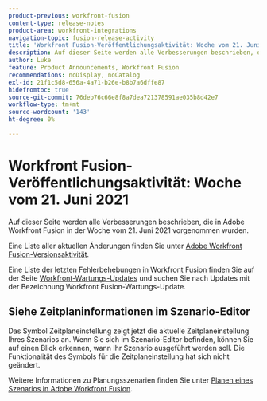 ```yaml
---
product-previous: workfront-fusion
content-type: release-notes
product-area: workfront-integrations
navigation-topic: fusion-release-activity
title: 'Workfront Fusion-Veröffentlichungsaktivität: Woche vom 21. Juni 2021'
description: Auf dieser Seite werden alle Verbesserungen beschrieben, die in Adobe Workfront Fusion in der Woche vom 21. Juni 2021 vorgenommen wurden.
author: Luke
feature: Product Announcements, Workfront Fusion
recommendations: noDisplay, noCatalog
exl-id: 21f1c5d8-656a-4a71-b26e-b8b7a6dffe87
hidefromtoc: true
source-git-commit: 76deb76c66e8f8a7dea721378591ae035b8d42e7
workflow-type: tm+mt
source-wordcount: '143'
ht-degree: 0%

---
```


# Workfront Fusion-Veröffentlichungsaktivität: Woche vom 21. Juni 2021

Auf dieser Seite werden alle Verbesserungen beschrieben, die in Adobe Workfront Fusion in der Woche vom 21. Juni 2021 vorgenommen wurden.

Eine Liste aller aktuellen Änderungen finden Sie unter [Adobe Workfront Fusion-Versionsaktivität](../../../product-announcements/product-releases/fusion-release-activity/fusion-release-activity.md).

Eine Liste der letzten Fehlerbehebungen in Workfront Fusion finden Sie auf der Seite [Workfront-Wartungs-Updates](https://experienceleague.adobe.com/docs/workfront-known-issues/releases/current-updates.html) und suchen Sie nach Updates mit der Bezeichnung Workfront Fusion-Wartungs-Update.

## Siehe Zeitplaninformationen im Szenario-Editor

Das Symbol Zeitplaneinstellung zeigt jetzt die aktuelle Zeitplaneinstellung Ihres Szenarios an. Wenn Sie sich im Szenario-Editor befinden, können Sie auf einen Blick erkennen, wann Ihr Szenario ausgeführt werden soll. Die Funktionalität des Symbols für die Zeitplaneinstellung hat sich nicht geändert.

Weitere Informationen zu Planungsszenarien finden Sie unter [Planen eines Szenarios in Adobe Workfront Fusion](../../../workfront-fusion/scenarios/schedule-a-scenario.md).
